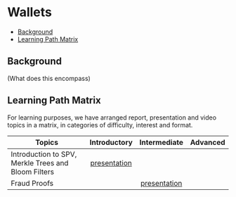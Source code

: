 # Wallets

- [Background](#background)
- [Learning Path Matrix](#learning-path-matrix)

## Background

(What does this encompass)

## Learning Path Matrix 

For learning purposes, we have arranged report, presentation and video topics in a matrix, in categories of difficulty, interest and format.

| Topics                                              |                         Introductory                         |                       Intermediate                        | Advanced |
| --------------------------------------------------- | :----------------------------------------------------------: | :-------------------------------------------------------: | :------: |
| Introduction to SPV, Merkle Trees and Bloom Filters | [presentation](protocols/merkle-trees-and-spv-1/sources/PITCHME.link.md) |                                                           |          |
| Fraud Proofs                                        |                                                              | [presentation](cryptography/fraud-proofs-1/MainReport.md) |          |